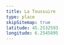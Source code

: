 ```yaml
---
title: La Toussuire
type: place
skipSitemap: true
latitude: 45.2532593
longitude: 6.2545895
---
```

